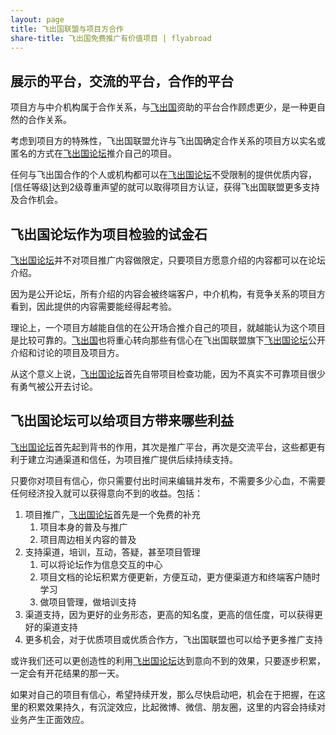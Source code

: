 ```yaml
---
layout: page
title: 飞出国联盟与项目方合作
share-title: 飞出国免费推广有价值项目 | flyabroad
---
```


## 展示的平台，交流的平台，合作的平台

项目方与中介机构属于合作关系，与[飞出国]资助的平台合作顾虑更少，是一种更自然的合作关系。

考虑到项目方的特殊性，飞出国联盟允许与飞出国确定合作关系的项目方以实名或匿名的方式在[飞出国论坛]推介自己的项目。

任何与飞出国合作的个人或机构都可以在[飞出国论坛]不受限制的提供优质内容，[信任等级]达到2级尊重声望的就可以取得项目方认证，获得飞出国联盟更多支持及合作机会。

## 飞出国论坛作为项目检验的试金石

[飞出国论坛]并不对项目推广内容做限定，只要项目方愿意介绍的内容都可以在论坛介绍。

因为是公开论坛，所有介绍的内容会被终端客户，中介机构，有竞争关系的项目方看到，因此提供的内容需要能经得起考验。

理论上，一个项目方越能自信的在公开场合推介自己的项目，就越能认为这个项目是比较可靠的。[飞出国]也将重心转向那些有信心在飞出国联盟旗下[飞出国论坛]公开介绍和讨论的项目及项目方。

从这个意义上说，[飞出国论坛]首先自带项目检查功能，因为不真实不可靠项目很少有勇气被公开去讨论。

## 飞出国论坛可以给项目方带来哪些利益

[飞出国论坛]首先起到背书的作用，其次是推广平台，再次是交流平台，这些都更有利于建立沟通渠道和信任，为项目推广提供后续持续支持。

只要你对项目有信心，你只需要付出时间来编辑并发布，不需要多少心血，不需要任何经济投入就可以获得意向不到的收益。包括：

1. 项目推广，[飞出国论坛]首先是一个免费的补充
   1. 项目本身的普及与推广
   2. 项目周边相关内容的普及
2. 支持渠道，培训，互动，答疑，甚至项目管理
   1. 可以将论坛作为信息交互的中心
   2. 项目文档的论坛积累方便更新，方便互动，更方便渠道方和终端客户随时学习
   3. 做项目管理，做培训支持
3. 渠道支持，因为更好的业务形态，更高的知名度，更高的信任度，可以获得更好的渠道支持
4. 更多机会，对于优质项目或优质合作方，飞出国联盟也可以给予更多推广支持

或许我们还可以更创造性的利用[飞出国论坛]达到意向不到的效果，只要逐步积累，一定会有开花结果的那一天。

如果对自己的项目有信心，希望持续开发，那么尽快启动吧，机会在于把握，在这里的积累效果持久，有沉淀效应，比起微博、微信、朋友圈，这里的内容会持续对业务产生正面效应。

[飞出国论坛]: https://bbs.fcgvisa.com/signup
[飞出国]: https://www.flyabroadvisa.com/
[飞出国（flyabroad）]: https://www.flyabroadvisa.com/
[信用等级]: https://bbs.fcgvisa.com/t/regular-trust-level-3/8
[声望]: https://bbs.fcgvisa.com/t/regular-trust-level-3/8